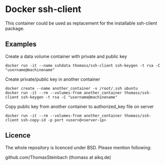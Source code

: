 Docker ssh-client
================

This container could be used as replacement for the installable ssh-client package.

Examples
--------

Create a data volume container with private and public key

```docker run -it --name sshdata thomass/ssh-client ssh-keygen -t rsa -C "username@machinename"```

Create private/public key in another container

```
docker create --name another_container -v /root/.ssh ubuntu
docker run -it --rm --volumes-from another_container thomass/ssh-client ssh-keygen -t rsa -C "username@machinename"
```

Copy public key from another container to authorized_key file on server

```
docker run -it --rm --volumes-from another_container thomass/ssh-client ssh-copy-id -p port <user>@<server-ip>
```

Licence
-------

The whole repository is licenced under BSD. Please mention following:

github.com/ThomasSteinbach (thomass at aikq.de)
